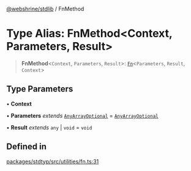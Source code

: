 [@webshrine/stdlib](../globals.md) / FnMethod

# Type Alias: FnMethod\<Context, Parameters, Result\>

> **FnMethod**\<`Context`, `Parameters`, `Result`\>: [`Fn`](Fn.md)\<`Parameters`, `Result`, `Context`\>

## Type Parameters

• **Context**

• **Parameters** *extends* [`AnyArrayOptional`](AnyArrayOptional.md) = [`AnyArrayOptional`](AnyArrayOptional.md)

• **Result** *extends* `any` \| `void` = `void`

## Defined in

[packages/stdtyp/src/utilities/fn.ts:31](https://github.com/webshrine/webshrine/blob/0e16c5948921e0c95cce645760c4a8b0855b196b/packages/stdtyp/src/utilities/fn.ts#L31)
